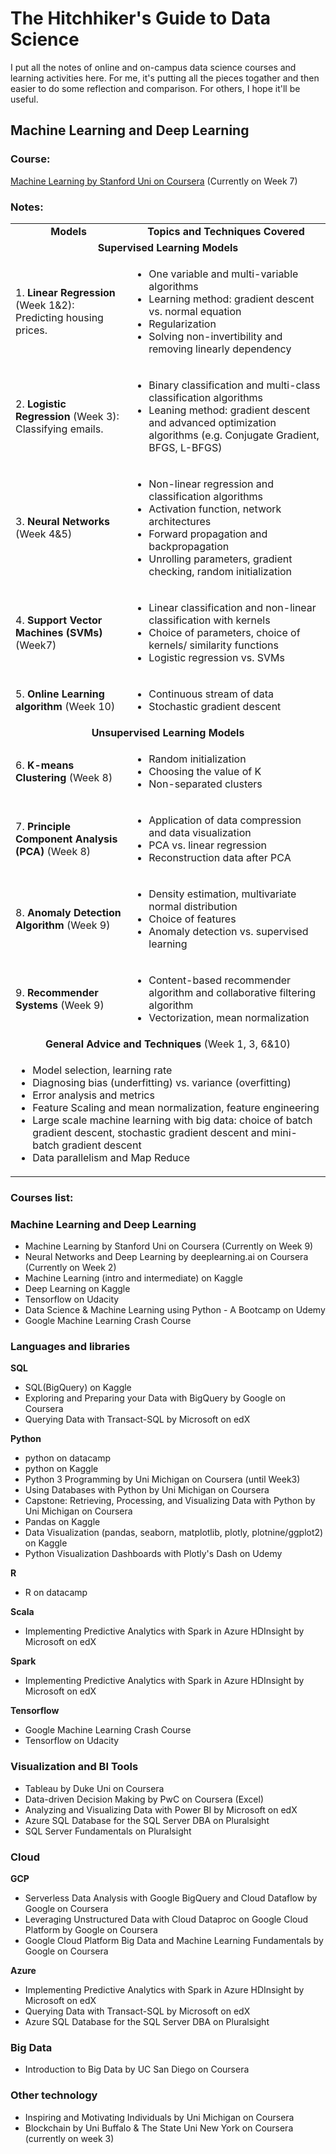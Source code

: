 # The Hitchhiker's Guide to Data Science

I put all the notes of online and on-campus data science courses and learning activities here. For me, it's putting all the pieces togather and then easier to do some reflection and comparison. For others, I hope it'll be useful.


## Machine Learning and Deep Learning

### Course: 
 [Machine Learning by Stanford Uni on Coursera](https://www.coursera.org/learn/machine-learning) (Currently on Week 7)
 
 

### Notes:
<table>
  <tr><td><div align="center"><b>Models</b></div></td>
   <td><div align="center"><b>Topics and Techniques Covered</b></div></td></tr>
  <tr><td colspan="2"><div align="center"><b>Supervised Learning Models</b></div></td></tr>
  <tr><td>1. <b>Linear Regression</b> (Week 1&2):<br>Predicting housing prices.</td>
   <td><ul><li>One variable and multi-variable algorithms</li><li>Learning method: gradient descent vs. normal equation</li><li>Regularization</li><li>Solving non-invertibility and removing linearly dependency</li></ul></td></tr>
  <tr><td>2. <b>Logistic Regression</b> (Week 3): Classifying emails.</td>
   <td><ul><li>Binary classification and multi-class classification algorithms</li><li>Leaning method: gradient descent and advanced optimization algorithms (e.g. Conjugate Gradient, BFGS, L-BFGS)</li></ul></td></tr>
  <tr><td>3. <b>Neural Networks</b> (Week 4&5)</td>
   <td><ul><li>Non-linear regression and classification algorithms</li><li>Activation function, network architectures</li><li>Forward propagation and backpropagation</li><li>Unrolling parameters, gradient checking, random initialization</li></ul></td></tr>
  <tr><td>4. <b>Support Vector Machines (SVMs)</b> (Week7)</td>
   <td><ul><li>Linear classification and non-linear classification with kernels</li><li>Choice of parameters, choice of kernels/ similarity functions</li><li>Logistic regression vs. SVMs</li></ul></td></tr>
  <tr><td>5. <b>Online Learning algorithm</b> (Week 10)</td>
   <td><ul><li>Continuous stream of data</li><li>Stochastic gradient descent</li></ul></td></tr>
  <tr><td colspan="2"><div align="center"><b>Unsupervised Learning Models</b></div></td></tr>
  <tr><td>6. <b>K-means Clustering</b> (Week 8)</td>
   <td><ul><li>Random initialization</li><li>Choosing the value of K</li><li>Non-separated clusters</li></ul></td></tr>
  <tr><td>7. <b>Principle Component Analysis (PCA)</b> (Week 8)</td>
   <td><ul><li>Application of data compression and data visualization</li><li>PCA vs. linear regression</li><li>Reconstruction data after PCA</li></ul></td></tr>
  <tr><td>8. <b>Anomaly Detection Algorithm</b> (Week 9)</td>
   <td><ul><li>Density estimation, multivariate normal distribution</li><li>Choice of features</li><li>Anomaly detection vs. supervised learning</li></ul></td></tr>
  <tr><td>9. <b>Recommender Systems</b> (Week 9)</td><td><ul><li>Content-based recommender algorithm and collaborative filtering algorithm</li><li>Vectorization, mean normalization</li></ul></td></tr>
  <tr><td colspan="2"><div align="center"><b>General Advice and Techniques</b> (Week 1, 3, 6&10)</div></td></tr>
  <tr><td colspan="2"><ul><li>Model selection, learning rate</li><li>Diagnosing bias (underfitting) vs. variance (overfitting)</li><li> Error analysis and metrics</li><li>Feature Scaling and mean normalization, feature engineering</li><li>Large scale machine learning with big data: choice of batch gradient descent, stochastic gradient descent and mini-batch gradient descent</li><li>Data parallelism and Map Reduce</li></ul></td></tr>
</table>

  
### Courses list:

### Machine Learning and Deep Learning
- Machine Learning by Stanford Uni on Coursera (Currently on Week 9)
- Neural Networks and Deep Learning by deeplearning.ai on Coursera (Currently on Week 2)
- Machine Learning (intro and intermediate) on Kaggle
- Deep Learning on Kaggle
- Tensorflow on Udacity
- Data Science & Machine Learning using Python - A Bootcamp on Udemy
- Google Machine Learning Crash Course

### Languages and libraries
**SQL**
- SQL(BigQuery) on Kaggle
- Exploring and Preparing your Data with BigQuery by Google on Coursera
- Querying Data with Transact-SQL by Microsoft on edX

**Python**
- python on datacamp
- python on Kaggle
- Python 3 Programming by Uni Michigan on Coursera (until Week3)
- Using Databases with Python by Uni Michigan on Coursera
- Capstone: Retrieving, Processing, and Visualizing Data with Python by Uni Michigan on Coursera
- Pandas on Kaggle
- Data Visualization (pandas, seaborn, matplotlib, plotly, plotnine/ggplot2) on Kaggle
- Python Visualization Dashboards with Plotly's Dash on Udemy

**R**
- R on datacamp

**Scala**
- Implementing Predictive Analytics with Spark in Azure HDInsight by Microsoft on edX

**Spark**
- Implementing Predictive Analytics with Spark in Azure HDInsight by Microsoft on edX

**Tensorflow**
- Google Machine Learning Crash Course
- Tensorflow on Udacity

### Visualization and BI Tools
- Tableau by Duke Uni on Coursera
- Data-driven Decision Making by PwC on Coursera (Excel)
- Analyzing and Visualizing Data with Power BI by Microsoft on edX
- Azure SQL Database for the SQL Server DBA  on Pluralsight
- SQL Server Fundamentals on Pluralsight

### Cloud
**GCP**
- Serverless Data Analysis with Google BigQuery and Cloud Dataflow by Google on Coursera
- Leveraging Unstructured Data with Cloud Dataproc on Google Cloud Platform by Google on Coursera
- Google Cloud Platform Big Data and Machine Learning Fundamentals by Google on Coursera

**Azure**
- Implementing Predictive Analytics with Spark in Azure HDInsight by Microsoft on edX
- Querying Data with Transact-SQL by Microsoft on edX
- Azure SQL Database for the SQL Server DBA  on Pluralsight

### Big Data
- Introduction to Big Data by UC San Diego on Coursera

### Other technology
- Inspiring and Motivating Individuals by Uni Michigan on Coursera
- Blockchain by Uni Buffalo & The State Uni New York on Coursera (currently on week 3)
